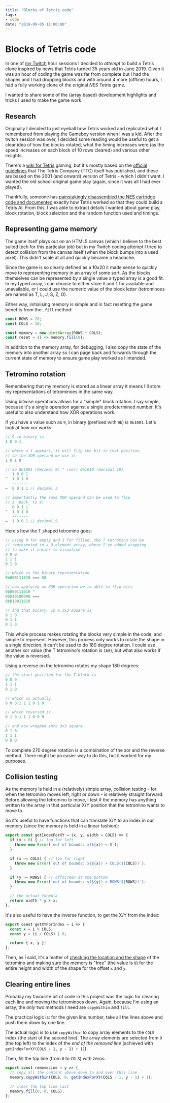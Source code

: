 ```yaml
---
title: "Blocks of Tetris code"
tags:
- code
date: "2019-09-05 11:00:00"
---
```


# Blocks of Tetris code

In one of [my Twitch](https://www.twitch.tv/remysharp) hour sessions I decided to _attempt_ to build a Tetris clone inspired by news that Tetris turned 35 years old in June 2019. Given it was an hour of coding the game was far from complete but I had the shapes and I had dropping blocks and with around 4 more (offline) hours, I had a fully working clone of the original _NES_ Tetris game.

I wanted to share some of the (array based) development highlights and tricks I used to make the game work.

<!--more-->

## Research

Originally I decided to just eyeball how Tetris worked and replicated what I remembered from playing the Gameboy version when I was a kid. After the twitch session was over, I decided some reading would be useful to get a clear idea of how the blocks rotated, what the timing increases were (as the speed increases on each block of 10 rows cleared) and various other insights.

There's a [wiki for Tetris](https://tetris.fandom.com/wiki/Tetris_Wiki) gaming, but it's mostly based on the [official guidelines](https://tetris.fandom.com/wiki/Tetris_Guideline) that The Tetris Company (TTC) itself has published, and these are based on the 2001 (and onward) version of Tetris - which I didn't want. I wanted the old school original game play (again, since it was all I had ever played).

Thankfully, someone has [painstakingly disassembled the NES cartridge code and documented](https://meatfighter.com/nintendotetrisai/) exactly how Tetris worked so that they could build a Tetris AI. From this, I was able to extract details I wanted about game play, block rotation, block selection and the random function used and timings.

## Representing game memory

The game itself plays out on an HTML5 canvas (which I believe to the best suited tech for this particular job) but in my Twitch coding attempt I tried to detect collision from the canvas itself (when the block bumps into a used pixel). This didn't scale at all and quickly became a headache.

Since the game is so clearly defined as a 10x20 it made sense to quickly move to representing memory in an array of some sort. As the blocks themselves can be represented by a single value a typed array is a good fit. In my typed array, I can choose to either store `0` and `1` for available and unavailable, or I could use the numeric value of the block letter (tetrominoes are named as T, L, J, S, Z, O).

Either way, initialising memory is simple and in fact resetting the game benefits from the `.fill` method:

```js
const ROWS = 20;
const COLS = 10;

const memory = new Uint8Array(ROWS * COLS);
const reset = () => memory.fill(0);
```

In addition to the memory array, for debugging, I also copy the state of the memory into another array so I can page back and forwards through the current state of memory to ensure game play worked as I intended.

## Tetromino rotation

Remembering that my memory is stored as a linear array it means I'll store my representations of tetrominoes in the same way.

Using bitwise operations allows for a "simple" block rotation. I say simple, because it's a single operation against a single predetermined number. It's useful to also understand how XOR operations work.

If you have a value such as `9`, in binary (prefixed with `0b`) is `0b1001`. Let's look at how xor works:

```js
// 9 in binary is
1 0 0 1

// where a 1 appears, it will flip the bit in that position,
// so the XOR operand we use is
1 0 1 0

// So 0b1001 (decimal 9) ^ (xor) 0b1010 (decimal 10)
   1 0 0 1
^  1 0 1 0
   -------
=  0 0 1 1 // decimal 3

// importantly the same XOR operand can be used to flip
// 3 _back_ to 9:
   0 0 1 1
^  1 0 1 0
   -------
=  1 0 0 1 // decimal 9
```

Here's how the T shaped tetromino goes:

```js
// using 0 for empty and 1 for filled, the T tetromino can be
// represented in a 9 element array, where I've added wrapping
// to make it easier to visualise
0 0 0
1 1 1
0 1 0

// which is the binary representation
0b000111010 === 58

// now applying an XOR operation we're able to flip bits
0b000111010 ^
0b010100000 ===
0b010011010

// and that binary, in a 3x3 square is
0 1 0
0 1 1
0 1 0
```

This whole process makes rotating the blocks very simple in the code, and simple to represent. However, this process only works to rotate the shape in a single direction, it can't be used to do 180 degree rotation. I could use another xor value (the T tetromino's rotation is `160`), but what also works if the value is reversed.

Using a reverse on the tetromino rotates my shape 180 degrees:

```js
// the start position for the T block is
0 0 0
1 1 1
0 1 0

// which is actually
0 0 0 1 1 1 0 1 0

// which reversed is
0 1 0 1 1 1 0 0 0

// and now wrapped into 3x3 square
0 1 0
1 1 1
0 0 0
```

To complete 270 degree rotation is a combination of the xor and the reverse method. There might be an easier way to do this, but it worked for my purposes.

## Collision testing

As the memory is held in a (relatively) simple array, collision testing - for when the tetromino moves left, right or down - is relatively straight forward. Before allowing the tetromino to move, I test if the memory has anything written to the array in that particular X/Y position that the tetromino wants to move to.

So it's useful to have functions that can translate X/Y to an index in our memory (since the memory is held in a linear fashion):

```js
export const getIndexForXY = (x, y, width = COLS) => {
  if (x < 0) { // too far left
    throw new Error(`out of bounds: x(${x}) < 0`);
  }

  if (x >= COLS) { // too far right
    throw new Error(`out of bounds: x(${x}) > COLS(${COLS})`);
  }

  if (y >= ROWS) { // offscreen at the bottom
    throw new Error(`out of bounds: y(${y}) > ROWS(${ROWS})`);
  }

  // the actual formula
  return width * y + x;
};
```

It's also useful to have the inverse function, to get the X/Y from the index:

```js
export const getXYForIndex = i => {
  const x = i % COLS;
  const y = (i / COLS) | 0;

  return { x, y };
};
```

Then, as I said, it's a matter of [checking the location and the shape](https://github.com/remy/tetrisy/blob/be715b0d6521ee22d02c5aff5c17b8320ef0e5c0/src/memory.js#L97-L118) of the tetromino and making sure the memory is "free" (the value is `0`) for the entire height and width of the shape for the offset `x` and `y`.

## Clearing entire lines

Probably my favourite bit of code in this project was the logic for clearing each line and moving the tetrominoes down. Again, because I'm using an array, the _only_ two methods I need are `copyWithin` and `fill`.

The practical logic is: for the given line number, take all the lines above and push them down by one line.

The actual logic is to use `copyWithin` to copy array elements to the `COLS` index (the start of the second line). The array elements are selected from `0` (the top left) to the index of the _end of the removed line_ (achieved with `getIndexForXY(COLS - 1, y - 1) + 1)`).

<!-- insert drawing -->

Then, fill the top line (from `0` to `COLS`) with zeros:

```js
export const removeLine = y => {
  // copy all the content above down to and over this line
  memory.copyWithin(COLS, 0, getIndexForXY(COLS - 1, y - 1) + 1);

  // clear the top line last
  memory.fill(0, 0, COLS);
};
```


<!--
## Modern development

- Coded in the browser using `import`
- Deployed with a small build script for `nomodule` support

## User experience

- UI attempts to get out of the way
- Web font is limited to 0-9 so it's super small
- Some mangling of touchstart/click (to prevent doubles) -->
